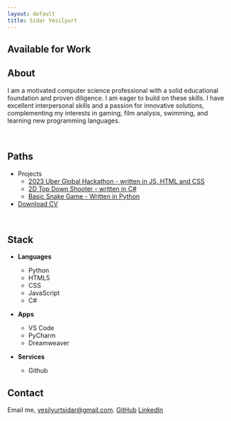 ```yaml
---
layout: default
title: Sidar Yesilyurt
---
```

## Available for Work

## About
I am a motivated computer science professional with a solid educational foundation and proven diligence. I am eager to build on these skills. I have excellent interpersonal skills and a passion for innovative solutions, complementing my interests in gaming, film analysis, swimming, and learning new programming languages.

<br>

## Paths
- Projects
    - [2023 Uber Global Hackathon - written in JS, HTML and CSS](https://github.com/sidar-yesilyurt/405-Found)
    - [2D Top Down Shooter - written in C#](https://github.com/sidar-yesilyurt/shooter-game)
    - [Basic Snake Game - Written in Python](https://github.com/sidar-yesilyurt/SnakeGame)
- [Download CV](/assets/SidarYesilyurt.pdf)

<br>

## Stack
- **Languages**
    - Python
    - HTML5
    - CSS
    - JavaScript
    - C#

- **Apps**
    -  VS Code
    -  PyCharm
    -  Dreamweaver

- **Services**
    -  Github  

## Contact
Email me, [yesilyurtsidar@gmail.com](yesilyurtsidar@gmail.com).
[GitHub](https://github.com/sidar-yesilyurt)
[LinkedIn](https://www.linkedin.com/in/sidaryesilyurt/)
